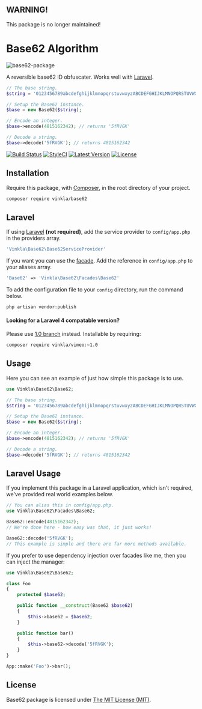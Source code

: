 ## WARNING!
This package is no longer maintained!

# Base62 Algorithm

![base62-package](https://cloud.githubusercontent.com/assets/499192/7440616/09e67fa8-f0c0-11e4-83e6-06e785883cae.png)

A reversible base62 ID obfuscater. Works well with [Laravel](https://github.com/laravel/laravel).

```php
// The base string.
$string = '0123456789abcdefghijklmnopqrstuvwxyzABCDEFGHIJKLMNOPQRSTUVWXYZ';

// Setup the Base62 instance.
$base = new Base62($string);

// Encode an integer.
$base->encode(4815162342); // returns '5fRVGK'

// Decode a string.
$base->decode('5fRVGK'); // returns 4815162342
```

[![Build Status](https://img.shields.io/travis/vinkla/base62/master.svg?style=flat)](https://travis-ci.org/vinkla/base62)
[![StyleCI](https://styleci.io/repos/15844313/shield?style=flat)](https://styleci.io/repos/15844313)
[![Latest Version](https://img.shields.io/github/release/vinkla/base62.svg?style=flat)](https://github.com/vinkla/base62/releases)
[![License](https://img.shields.io/packagist/l/vinkla/base62.svg?style=flat)](https://packagist.org/packages/vinkla/base62)

## Installation
Require this package, with [Composer](https://getcomposer.org/), in the root directory of your project.

```bash
composer require vinkla/base62
```

## Laravel
If using [Laravel](http://laravel.com) **(not required)**, add the service provider to ```config/app.php``` in the providers array.

```php
'Vinkla\Base62\Base62ServiceProvider'
```

If you want you can use the [facade](http://laravel.com/docs/facades). Add the reference in ```config/app.php``` to your aliases array.
```php
'Base62' => 'Vinkla\Base62\Facades\Base62'
```

To add the configuration file to your `config` directory, run the command below.
```bash
php artisan vendor:publish
```

#### Looking for a Laravel 4 compatable version?

Please use [1.0 branch](https://github.com/vinkla/base62/tree/1.0) instead. Installable by requiring:

```bash
composer require vinkla/vimeo:~1.0
```

## Usage
Here you can see an example of just how simple this package is to use.

```php
use Vinkla\Base62\Base62;

// The base string.
$string = '0123456789abcdefghijklmnopqrstuvwxyzABCDEFGHIJKLMNOPQRSTUVWXYZ';

// Setup the Base62 instance.
$base = new Base62($string);

// Encode an integer.
$base->encode(4815162342); // returns '5fRVGK'

// Decode a string.
$base->decode('5fRVGK'); // returns 4815162342
```

## Laravel Usage
If you implement this package in a Laravel application, which isn't required, we've provided real world examples below.
```php
// You can alias this in config/app.php.
use Vinkla\Base62\Facades\Base62;

Base62::encode(4815162342);
// We're done here - how easy was that, it just works!

Base62::decode('5fRVGK');
// This example is simple and there are far more methods available.
```

If you prefer to use dependency injection over facades like me, then you can inject the manager:

```php
use Vinkla\Base62\Base62;

class Foo
{
	protected $base62;

	public function __construct(Base62 $base62)
	{
		$this->base62 = $base62;
	}

	public function bar()
	{
		$this->base62->decode('5fRVGK');
	}
}

App::make('Foo')->bar();
```

## License

Base62 package is licensed under [The MIT License (MIT)](LICENSE).
